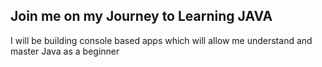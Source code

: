 ## Join me on my Journey to Learning JAVA
I will be building console based apps which will allow me understand and master Java as a beginner
